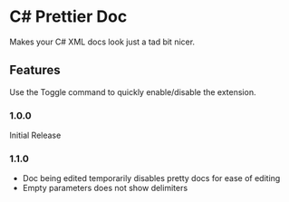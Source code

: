 # C# Prettier Doc

Makes your C# XML docs look just a tad bit nicer.

## Features

Use the Toggle command to quickly enable/disable the extension.

### 1.0.0

Initial Release

### 1.1.0

- Doc being edited temporarily disables pretty docs for ease of editing
- Empty parameters does not show delimiters
